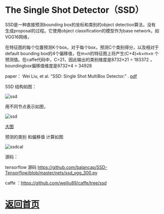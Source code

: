 
# The Single Shot Detector（SSD）
SSD是一种直接预测bounding box的坐标和类别的object detection算法，没有生成proposal的过程。它使用object classification的模型作为base network，如VGG16网络，

在特征图的每个位置预测K个box。对于每个box，预测C个类别得分，以及相对于default bounding box的4个偏移值，在m×n的特征图上将产生(C+4)×k×m×n 个预测值。在caffe代码中，C=21，因此输出的类别维度是8732×21 = 183372 ，boundingbox偏移值维度是8732×4 = 34928


paper： Wei Liu, et al. “SSD: Single Shot MultiBox Detector.” . [pdf](https://arxiv.org/pdf/1512.02325.pdf)  

SSD 结构如图：

![ssd](https://github.com/weslynn/graphic-deep-neural-network/blob/master/detectpic/ssd.jpg)




用不同节点表示如图，


![ssd](https://github.com/weslynn/graphic-deep-neural-network/blob/master/modelpic/ssd.png)



[大图](https://raw.githubusercontent.com/weslynn/graphic-deep-neural-network/master/modelpic/ssd.png)



预测的类别 和偏移值 计算如图

![ssdcal](https://github.com/weslynn/graphic-deep-neural-network/blob/master/modelpic/ssd_cal.png)


源码：

tensorflow 源码 https://github.com/balancap/SSD-Tensorflow/blob/master/nets/ssd_vgg_300.py

caffe ：https://github.com/weiliu89/caffe/tree/ssd

# [返回首页](https://github.com/weslynn/graphic-deep-neural-network/)
